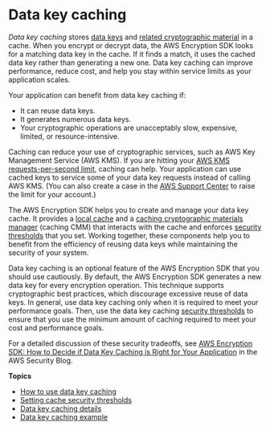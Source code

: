 # Data key caching<a name="data-key-caching"></a>

*Data key caching* stores [data keys](concepts.md#DEK) and [related cryptographic material](data-caching-details.md#cache-entries) in a cache\. When you encrypt or decrypt data, the AWS Encryption SDK looks for a matching data key in the cache\. If it finds a match, it uses the cached data key rather than generating a new one\. Data key caching can improve performance, reduce cost, and help you stay within service limits as your application scales\. 

Your application can benefit from data key caching if:
+ It can reuse data keys\.
+ It generates numerous data keys\. 
+ Your cryptographic operations are unacceptably slow, expensive, limited, or resource\-intensive\.

Caching can reduce your use of cryptographic services, such as AWS Key Management Service \(AWS KMS\)\. If you are hitting your [AWS KMS requests\-per\-second limit](https://docs.aws.amazon.com/kms/latest/developerguide/limits.html#requests-per-second), caching can help\. Your application can use cached keys to service some of your data key requests instead of calling AWS KMS\. \(You can also create a case in the [AWS Support Center](https://console.aws.amazon.com/support/home#/) to raise the limit for your account\.\)

The AWS Encryption SDK helps you to create and manage your data key cache\. It provides a [local cache](data-caching-details.md#simplecache) and a [caching cryptographic materials manager](data-caching-details.md#caching-cmm) \(caching CMM\) that interacts with the cache and enforces [security thresholds](thresholds.md) that you set\. Working together, these components help you to benefit from the efficiency of reusing data keys while maintaining the security of your system\.

Data key caching is an optional feature of the AWS Encryption SDK that you should use cautiously\. By default, the AWS Encryption SDK generates a new data key for every encryption operation\. This technique supports cryptographic best practices, which discourage excessive reuse of data keys\. In general, use data key caching only when it is required to meet your performance goals\. Then, use the data key caching [security thresholds](thresholds.md) to ensure that you use the minimum amount of caching required to meet your cost and performance goals\. 

For a detailed discussion of these security tradeoffs, see [AWS Encryption SDK: How to Decide if Data Key Caching is Right for Your Application](http://aws.amazon.com/blogs/security/aws-encryption-sdk-how-to-decide-if-data-key-caching-is-right-for-your-application/) in the AWS Security Blog\.

**Topics**
+ [How to use data key caching](implement-caching.md)
+ [Setting cache security thresholds](thresholds.md)
+ [Data key caching details](data-caching-details.md)
+ [Data key caching example](sample-cache-example.md)